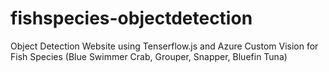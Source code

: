 # fishspecies-objectdetection
Object Detection Website using Tenserflow.js and Azure Custom Vision for Fish Species (Blue Swimmer Crab, Grouper, Snapper, Bluefin Tuna)
